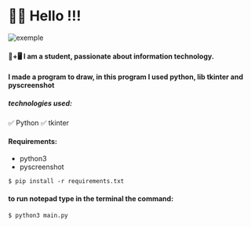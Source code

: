 # 👋😃 Hello !!!

![exemple](https://raw.githubusercontent.com/JhonatanRian/paint/main/exemple/vokoscreenNG-2021-08-10_16-28-43.gif)

#### 📒+🖥 I am a student, passionate about information technology.

#### I made a program to draw, in this program I used python, lib tkinter and pyscreenshot

##### technologies used:
✅ Python
✅ tkinter

#### Requirements:
* python3
* pyscreenshot
~~~
$ pip install -r requirements.txt
~~~

#### to run notepad type in the terminal the command:
~~~
$ python3 main.py
~~~
